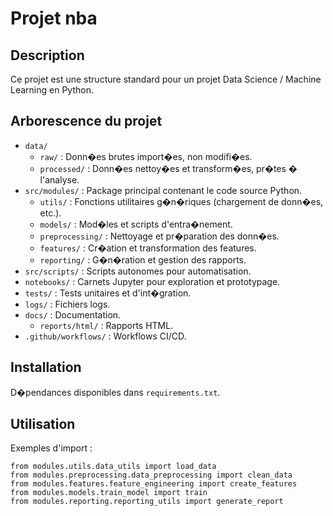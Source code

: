 # Projet nba

## Description

Ce projet est une structure standard pour un projet Data Science / Machine Learning en Python.

## Arborescence du projet

- `data/`
  - `raw/` : Donn�es brutes import�es, non modifi�es.
  - `processed/` : Donn�es nettoy�es et transform�es, pr�tes � l'analyse.
- `src/modules/` : Package principal contenant le code source Python.
  - `utils/` : Fonctions utilitaires g�n�riques (chargement de donn�es, etc.).
  - `models/` : Mod�les et scripts d'entra�nement.
  - `preprocessing/` : Nettoyage et pr�paration des donn�es.
  - `features/` : Cr�ation et transformation des features.
  - `reporting/` : G�n�ration et gestion des rapports.
- `src/scripts/` : Scripts autonomes pour automatisation.
- `notebooks/` : Carnets Jupyter pour exploration et prototypage.
- `tests/` : Tests unitaires et d'int�gration.
- `logs/` : Fichiers logs.
- `docs/` : Documentation.
  - `reports/html/` : Rapports HTML.
- `.github/workflows/` : Workflows CI/CD.

## Installation
D�pendances disponibles dans `requirements.txt`.

## Utilisation
Exemples d'import :

```
from modules.utils.data_utils import load_data
from modules.preprocessing.data_preprocessing import clean_data
from modules.features.feature_engineering import create_features
from modules.models.train_model import train
from modules.reporting.reporting_utils import generate_report
```
